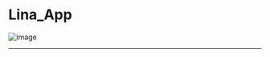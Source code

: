 # Lina_App 

![image](https://github.com/user-attachments/assets/69f62c30-663c-417e-95c2-98f83e2257e3)


----
